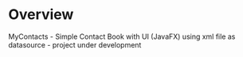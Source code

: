 # Overview

MyContacts - Simple Contact Book with UI (JavaFX) using xml file as datasource - project under development
